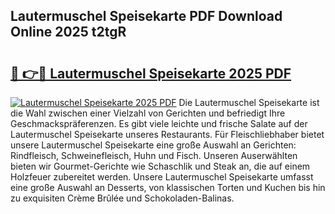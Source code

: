 ## Lautermuschel Speisekarte PDF Download Online 2025 t2tgR

# <h2><a href="http://gc78icn.nevu.top/?p=Lautermuschel+Speisekarte">🔗 👉🔴 Lautermuschel Speisekarte 2025 PDF</a></h2>

[![Lautermuschel Speisekarte 2025 PDF](https://i.imgur.com/dBaPXMq.png)](http://gc78icn.nevu.top/?p=Lautermuschel+Speisekarte)
Die Lautermuschel Speisekarte ist die Wahl zwischen einer Vielzahl von Gerichten und befriedigt Ihre Geschmackspräferenzen. Es gibt viele leichte und frische Salate auf der Lautermuschel Speisekarte unseres Restaurants. Für Fleischliebhaber bietet unsere Lautermuschel Speisekarte eine große Auswahl an Gerichten: Rindfleisch, Schweinefleisch, Huhn und Fisch. Unseren Auserwählten bieten wir Gourmet-Gerichte wie Schaschlik und Steak an, die auf einem Holzfeuer zubereitet werden. Unsere Lautermuschel Speisekarte umfasst eine große Auswahl an Desserts, von klassischen Torten und Kuchen bis hin zu exquisiten Crème Brûlée und Schokoladen-Balinas.
